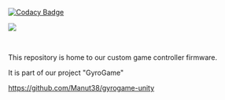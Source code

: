 
[![Codacy Badge](https://api.codacy.com/project/badge/Grade/18a0e72f35be432d8be33d0f7e030f1e)](https://app.codacy.com/gh/GyroInc/gyrogame-hardware?utm_source=github.com&utm_medium=referral&utm_content=GyroInc/gyrogame-hardware&utm_campaign=Badge_Grade_Dashboard)

![](https://raw.githubusercontent.com/Manut38/gyrogame-unity/master/Documentation/Logo/GyroGame_textlogo.png)

<br>

This repository is home to our custom game controller firmware.

It is part of our project "GyroGame"

https://github.com/Manut38/gyrogame-unity
